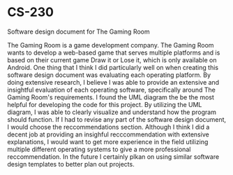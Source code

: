 # CS-230
Software design document for The Gaming Room

  The Gaming Room is a game development company.  The Gaming Room wants to develop a web-based game that serves multiple platforms and is based on their current game Draw it or Lose it, which is only available on Android.  One thing that I think I did particularly well on when creating this software design document was evaluating each operating platform.  By doing extensive research, I believe I was able to provide an extensive and insightful evaluation of each operating software, specifically around The Gaming Room's requirements.  I found the UML diagram the be the most helpful for developing the code for this project.  By utilizing the UML diagram, I was able to clearly visualize and understand how the program should function.  If I had to revise any part of the software design document, I would choose the reccommendations section.  Although I think I did a decent job at providing an insighful recccommendation with extensive explanations, I would want to get more experience in the field utilizing multiple different operating systems to give a more professional reccommendation.  In the future I certainly plkan on using similar software design templates to better plan out projects.
